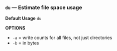 ### `du` — Estimate file space usage

**Default Usage**
	`du` 

**OPTIONS**
- `-a` = write counts for all files, not just directories
- `-b` = in bytes
